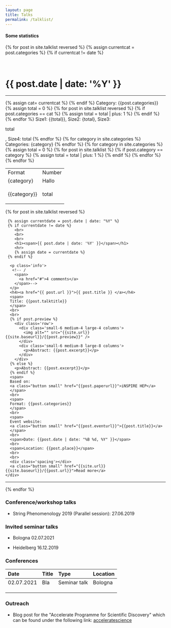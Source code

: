 ```yaml
---
layout: page
title: Talks
permalink: /talklist/
---
```




<div>
    <h4>Some statistics</h4>
    {%  for post in site.talklist reversed %}
        {% assign currentcat = post.categories %}
        {% if currentcat != date %}
           <br>
           <br>
           <br>
           <h1><span>{{ post.date | date: '%Y' }}</span></h1>
           <hr>
           {% assign cat= currentcat %} 
        {% endif %}
        <span>
         Category: {{post.categories}}
        </span>
        {% assign total = 0 %}
        {%  for post in site.talklist reversed %}
          {% if post.categories == cat %}
           {% assign total = total | plus: 1 %}
          {% endif %}
      {% endfor %}
      <span>
       Size1: {{total}},
       Size2: {total},
       Size3: <p> total </p>,
       Size4: total
      </span>
    {% endfor %}
        <table>
            <tr>
                <td>Format</td>
                <td>Number</td>
            </tr>
            {% for category in site.categories %}
            <span>
             Categories: {category}
            </span>
                <tr>
                  <td> {category} </td>
                  <td> Hallo </td>
                </tr>
            {% endfor %}
            {% for category in site.categories %}
              {% assign total = 0 %}
                {% for post in site.talklist %}
                   {% if post.category == category %}
                    {% assign total = total | plus: 1 %}
                   {% endif %}
                {% endfor %}
                <tr>
                  <td> {{category}} </td>
                  <td> <p>total</p> </td>
                </tr>
              {% endfor %}
        </table>
</div>

    

{%  for post in site.talklist reversed %}
  <div class='big mod modBlogPost no_bg'>
    <div class='content'>
    
     {% assign currentdate = post.date | date: "%Y" %}
     {% if currentdate != date %}
        <br>
        <br>
        <br>
        <h1><span>{{ post.date | date: '%Y' }}</span></h1>
        <hr>
        {% assign date = currentdate %} 
     {% endif %}

      <p class='info'>
       <!-- /
        <span>
          <a href="#">4 comments</a>
        </span>-->
      </p>
      <h4><a href="{{ post.url }}">{{ post.title }} </a></h4>
      <span>
      Title: {{post.talktitle}}
      </span>
      <br>
      <br>
      {% if post.preview %}
        <div class='row'>
          <div class='small-6 medium-4 large-4 columns'>
            <img alt="" src="{{site.url}}{{site.baseurl}}/{{post.preview}}" />
          </div>
          <div class='small-6 medium-8 large-8 columns'>
            <p>Abstract: {{post.excerpt}}</p>
          </div>
        </div>
      {% else %}
        <p>Abstract: {{post.excerpt}}</p>
      {% endif %}
      <span>
      Based on:
      <a class="button small" href="{{post.paperurl}}">iNSPIRE HEP</a>
      </span>
      <br>
      <span>
      Format: {{post.categories}}
      </span>
      <br>
      <span>
      Event website:
      <a class="button small" href="{{post.eventurl}}">{{post.title}}</a>
      </span>
      <br>
      <span>Date: {{post.date | date: "%B %d, %Y" }}</span>
      <br>
      <span>Location: {{post.place}}</span>
      <br>
      <br>
      <div class='spacing'></div>
      <a class="button small" href="{{site.url}}{{site.baseurl}}/{{post.url}}">Read more</a>
    </div>
  </div>
  <hr>
  <div class='two spacing'></div>
{% endfor %}


<div class='four spacing'></div>



### Conference/workshop talks

* String Phenomenology 2019 (Parallel session):  27.06.2019

### Invited seminar talks

* Bologna 02.07.2021

* Heidelberg 16.12.2019

### Conferences

| Date        | Title        | Type |   Location   |
|:-------------|:------------------|:------|:------|
| 02.07.2021       | Bla  | Seminar talk | Bologna |
|  |    |   |    |
|           |     |   |     |
|           |  |   |    |

### Outreach

* Blog post for the "Accelerate Programme for Scientific Discovery" which can be found under the following link: [acceleratescience](https://acceleratescience.github.io//2021/07/08/Andreas-Schachner-ML-for-string-theory) 
